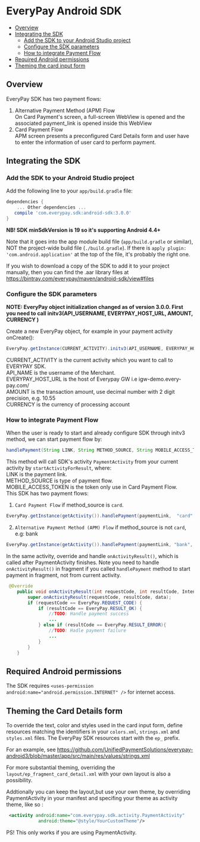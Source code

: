 # EveryPay Android SDK
* [Overview](https://github.com/UnifiedPaymentSolutions/everypay-android3#overview)
* [Integrating the SDK](https://github.com/UnifiedPaymentSolutions/everypay-android3#integrating_the_sdk)
  * [Add the SDK to your Android Studio project](https://github.com/UnifiedPaymentSolutions/everypay-android3#add-the-sdk-to-your-android-studio-project)
  * [Configure the SDK parameters](https://github.com/UnifiedPaymentSolutions/everypay-android3#configure-the-sdk-parameters)
  * [How to integrate Payment Flow](https://github.com/UnifiedPaymentSolutions/everypay-android3#how_to_integrate_payment_flow)
* [Required Android permissions](https://github.com/UnifiedPaymentSolutions/everypay-android3#required-android-permissions)
* [Theming the card input form](https://github.com/UnifiedPaymentSolutions/everypay-android3/blob/master/README.md#theming-the-card-input-form)

## Overview
 EveryPay SDK has two payment flows:

1. Alternative Payment Method (APM) Flow<br/>
On Card Payment's screen, a full-screen WebView is opened and the associated payment_link is opened inside this WebView<br/>
2. Card Payment Flow<br/>
APM screen presents a preconfigured Card Details form and user have to enter the information of user card to perform payment.


## Integrating the SDK

### Add the SDK to your Android Studio project

Add the following line to your `app/build.gradle` file:

```groovy
dependencies {
    ... Other dependencies ...
   compile 'com.everypay.sdk:android-sdk:3.0.0'
}
```
**NB! SDK minSdkVersion is 19 so it's supporting Android 4.4+**


Note that it goes into the app module build file (`app/build.gradle` or similar), NOT the project-wide build file (`./build.gradle`). If there is `apply plugin: 'com.android.application'` at the top of the file, it's probably the right one.

If you wish to download a copy of the SDK to add it to your project manually, then you can find the .aar library files at https://bintray.com/everypay/maven/android-sdk/view#files

### Configure the SDK parameters

**NOTE: EveryPay object initialization changed as of version 3.0.0. First you need to call initv3(API_USERNAME, EVERYPAY_HOST_URL, AMOUNT, CURRENCY )**

Create a new EveryPay object, for example in your payment activity onCreate():

```java
EveryPay.getInstance(CURRENT_ACTIVITY).initv3(API_USERNAME, EVERYPAY_HOST_URL, AMOUNT, CURRENCY);
```
CURRENT_ACTIVITY is the current activity which you want to call to EVERYPAY SDK.<br/>
API_NAME is the username of the Merchant.<br/>
EVERYPAY_HOST_URL is the host of Everypay GW i.e igw-demo.every-pay.com/ <br/>
AMOUNT is the transaction amount, use decimal number with 2 digit precision, e.g. 10.55 <br/>
CURRENCY is the currency of processing account <br/>

### How to integrate Payment Flow

When the user is ready to start and already configure SDK through initv3 method, we can start payment flow by:
```java
handlePayment(String LINK, String METHOD_SOURCE, String MOBILE_ACCESS_TOKEN)
```
This method will call SDK's activity ```PaymentActivity``` from your current activity by ```startActivityForResult```, where:<br/>
LINK is the payment link.<br/>
METHOD_SOURCE is type of payment flow.<br/>
MOBILE_ACCESS_TOKEN is the token only use in Card Payment Flow.<br/>
This SDK has two payment flows:

1. ```Card Payment Flow``` if method_source is ```card```.
```java
EveryPay.getInstance(getActivity()).handlePayment(paymentLink,  "card", mobileAccessToken);
```
2. ```Alternative Payment Method (APM) Flow``` if method_source is not ```card```, e.g: bank

```java
EveryPay.getInstance(getActivity()).handlePayment(paymentLink, "bank", null);
```



In the same activity, override and handle `onActivityResult()`, which is called after PaymentActivity finishes. Note you need to handle `onActivityResult()` in fragment if you called `handlePayment` method to start payment in fragment, not from current activity.

```java
 @Override
    public void onActivityResult(int requestCode, int resultCode, Intent data) {
        super.onActivityResult(requestCode, resultCode, data);
        if (requestCode == EveryPay.REQUEST_CODE) {
            if (resultCode == EveryPay.RESULT_OK) {
                //TODO: Handle payment success
                ...
            } else if (resultCode == EveryPay.RESULT_ERROR){
                //TODO: Hadle payment failure
                ...
            }
        }
    }
```

## Required Android permissions

The SDK requires `<uses-permission android:name="android.permission.INTERNET" />` for internet access.

## Theming the Card Details form

To override the text, color and styles used in the card input form, define resources matching the identifiers in your `colors.xml`, `strings.xml` and `styles.xml` files. The EveryPay SDK resources start with the `ep_` prefix.

For an example, see https://github.com/UnifiedPaymentSolutions/everypay-android3/blob/master/app/src/main/res/values/strings.xml

For more substantial theming, overriding the `layout/ep_fragment_card_detail.xml` with your own layout is also a possibility.

Addtionally you can keep the layout,but use your own theme, by overriding PaymentActivity in your manifest and specifing your theme as activity theme, like so :
```xml
 <activity android:name="com.everypay.sdk.activity.PaymentActivity"
            android:theme="@style/YourCustomTheme"/>
```
PS! This only works if you are using PaymentActivity.
